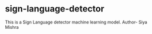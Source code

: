 # sign-language-detector
This is a Sign Language detector machine learning model.
Author- Siya Mishra

